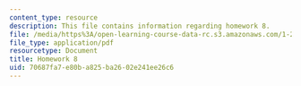```yaml
---
content_type: resource
description: This file contains information regarding homework 8.
file: /media/https%3A/open-learning-course-data-rc.s3.amazonaws.com/1-264j-database-internet-and-systems-integration-technologies-fall-2013/70687fa7e80ba825ba2602e241ee26c6_MIT1_264JF13_HW8.pdf
file_type: application/pdf
resourcetype: Document
title: Homework 8
uid: 70687fa7-e80b-a825-ba26-02e241ee26c6
---
```


